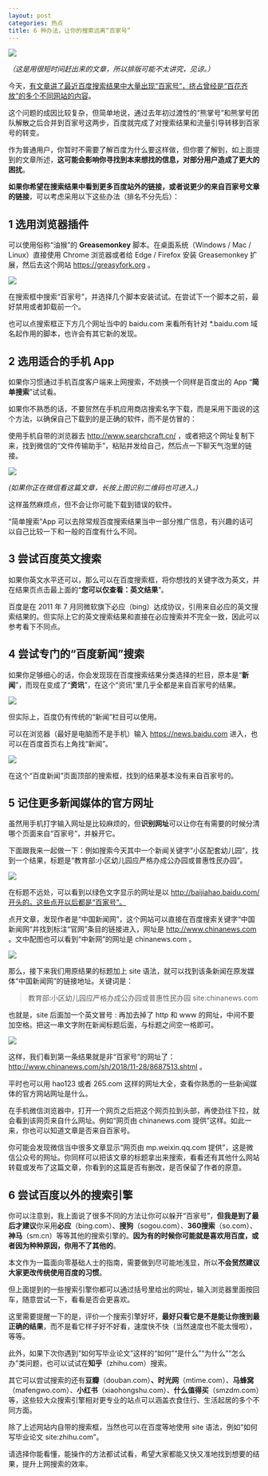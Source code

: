 ```yaml
---
layout: post
categories: 热点
title: 6 种办法，让你的搜索远离“百家号”
---
```


![](http://ww1.sinaimg.cn/large/4b91f9d5gy1g1pb0zoicrj20jg0b4dg9.jpg)

*（这是用很短时间赶出来的文章，所以排版可能不太讲究，见谅。）*

今天，[有文章讲了最近百度搜索结果中大量出现“百家号”，挤占曾经是“百花齐放”的多个不同网站的内容](https://mp.weixin.qq.com/s?__biz=MjM5NDEwNjQ0MQ==&mid=2654281772&idx=1&sn=e6458c0f92121b67c8d3345e7d8fa2ba&scene=21#wechat_redirect)。

这个问题的成因比较复杂，但简单地说，通过去年初过渡性的“熊掌号”和熊掌号团队解散之后合并到百家号这两步，百度就完成了对搜索结果和流量引导转移到百家号的转变。

作为普通用户，你暂时不需要了解百度为什么要这样做，但你要了解到，如上面提到的文章所述，**这可能会影响你寻找到本来想找的信息，对部分用户造成了更大的困扰**。

**如果你希望在搜索结果中看到更多百度站外的链接，或者说更少的来自百家号文章的链接**，可以考虑采用以下这些办法（排名不分先后）：

## 1 选用浏览器插件

可以使用俗称“油猴”的 **Greasemonkey** 脚本。在桌面系统（Windows / Mac / Linux）直接使用 Chrome 浏览器或者给 Edge / Firefox 安装 Greasemonkey 扩展，然后去这个网站 https://greasyfork.org 。

![](http://ww1.sinaimg.cn/large/4b91f9d5gy1g1pb1hm8qaj20s90i8thi.jpg)

在搜索框中搜索“百家号”，并选择几个脚本安装试试。在尝试下一个脚本之前，最好禁用或者卸载前一个。

也可以点搜索框正下方几个网址当中的 baidu.com 来看所有针对 *.baidu.com 域名起作用的脚本，也许会有其它新的发现。

## 2 选用适合的手机 App

如果你习惯通过手机百度客户端来上网搜索，不妨换一个同样是百度出的 App “**简单搜索**”试试看。

如果你不熟悉的话，不要贸然在手机应用商店搜索名字下载，而是采用下面说的这个方法，以确保自己下载到的是正确的软件，而不是仿冒的：

使用手机自带的浏览器去 http://www.searchcraft.cn/ ，或者把这个网址复制下来，找到微信的“文件传输助手”，粘贴并发给自己，然后点一下聊天气泡里的链接。

![](http://ww1.sinaimg.cn/large/4b91f9d5gy1g1pb29q9jrj20u00isgtp.jpg)

*(如果你正在微信看这篇文章，长按上图识别二维码也可进入。)*

这样虽然麻烦点，但不会让你可能下载到错误的软件。

“简单搜索”App 可以去除常规百度搜索结果当中一部分推广信息，有兴趣的话可以自己比较一下和一般的百度有什么不同。

## 3 尝试百度英文搜索

如果你英文水平还可以，那么可以在百度搜索框，将你想找的关键字改为英文，并在结果页点击最上面的“**您可以仅查看：英文结果**”。

百度是在 2011 年 7 月同微软旗下必应（bing）达成协议，引用来自必应的英文搜索结果的。但实际上它的英文搜索结果和直接在必应搜索并不完全一致，因此可以参考看下不同点。

## 4 尝试专门的“百度新闻”搜索

如果你足够细心的话，你会发现现在百度搜索结果分类选择的栏目，原本是“**新闻**”，而现在变成了“**资讯**”，在这个“资讯”里几乎全都是来自百家号的结果。

![](http://ww1.sinaimg.cn/large/4b91f9d5gy1g1pb2nhtq7j20so057gnj.jpg)

但实际上，百度仍有传统的“新闻”栏目可以使用。

可以在浏览器（最好是电脑而不是手机）输入 https://news.baidu.com 进入，也可以在百度首页右上角找“新闻”。

![](http://ww1.sinaimg.cn/large/4b91f9d5gy1g1pb354f2vj20in0a7whr.jpg)

在这个“百度新闻”页面顶部的搜索框，找到的结果基本没有来自百家号的。

## 5 记住更多新闻媒体的官方网址

虽然用手机打字输入网址是比较麻烦的，但**识别网址**可以让你在有需要的时候分清哪个页面来自“百家号”，并躲开它。

下面跟我来一起做一下：例如搜索今天其中一个新闻关键字“小区配套幼儿园”，找到一个结果，标题是“教育部:小区幼儿园应严格办成公办园或普惠性民办园”。

![](http://ww1.sinaimg.cn/large/4b91f9d5gy1g1pb3snqntj20pu0rb4pt.jpg)

在标题不远处，可以看到以绿色文字显示的网址是以 http://baijiahao.baidu.com/开头的。这些点开以后都是“百家号”。

点开文章，发现作者是“中国新闻网”，这个网站可以直接在百度搜索关键字“中国新闻网”并找到标注“官网”条目的链接进入，网址是 http://www.chinanews.com 。文中配图也可以看到“中新网”的网址是 chinanews.com 。

![](http://ww1.sinaimg.cn/large/4b91f9d5gy1g1pb44shmnj20kz0p7h2g.jpg)

那么，接下来我们用原结果的标题加上 site 语法，就可以找到该条新闻在原发媒体“中国新闻网”的链接地址。关键词是：

> 教育部:小区幼儿园应严格办成公办园或普惠性民办园 site:chinanews.com

也就是，site 后面加一个英文冒号 : 再加去掉了 http 和 www 的网址，中间不要加空格。把这一串文字附在新闻标题后面，与标题之间空一格即可。

![](http://ww1.sinaimg.cn/large/4b91f9d5gy1g1pb4jd3wtj20qm0cun8q.jpg)

这样，我们看到第一条结果就是非“百家号”的网址了：http://www.chinanews.com/sh/2018/11-28/8687513.shtml 。

平时也可以用 hao123 或者 265.com 这样的网址大全，查看你熟悉的一些新闻媒体的官方网站网址是什么。

在手机微信浏览器中，打开一个网页之后把这个网页拉到头部，再使劲往下拉，就会看到该网页来自什么网址。例如“网页由 chinanews.com 提供”这样。如此一来，你也可以知道文章是否来自百家号。

你可能会发现微信当中很多文章显示“网页由 mp.weixin.qq.com 提供”，这是微信公众号的网址。你同样可以把该文章的标题拿出来搜索，看看还有其他什么网站转载或发布了这篇文章，你看到的这篇是否有删改，是否保留了作者的原意。

## 6 尝试百度以外的搜索引擎

你可以注意到，我上面说了很多不同的方法让你可以躲开“百家号”，**但我是到了最后才建议**你采用**必应**（bing.com）、**搜狗**（sogou.com）、**360搜索**（so.com）、**神马**（sm.cn）等等其他的搜索引擎的。**因为有的时候你可能就是喜欢用百度，或者因为种种原因，你用不了其他的**。

本文作为一篇面向零基础人士的指南，需要做到尽可能地浅显，所以**不会贸然建议大家更改传统使用百度的习惯**。

但上面提到的一些搜索引擎你都可以通过括号里给出的网址，输入浏览器里面按回车，随意尝试一下，看看是否会更喜欢。

这里需要提醒一下的是，评价一个搜索引擎好坏，**最好只看它是不是能让你搜到最正确的结果**，而不是看它样子好不好看，速度快不快（当然速度也不能太慢啦），等等。

此外，如果下次你遇到“如何写毕业论文”这样的“如何”“是什么”“为什么”“怎么办”类问题，也可以试试在**知乎**（zhihu.com）搜索。

其它可以尝试搜索的还有**豆瓣**（douban.com）**、时光网**（mtime.com）、**马蜂窝**（mafengwo.com）、**小红书**（xiaohongshu.com）、**什么值得买**（smzdm.com）等，这些较大众搜索引擎相对更专业的站点可以涵盖衣食住行、生活起居的多个不同方面。

除了上述网站内自带的搜索框，当然也可以在百度等地使用 site 语法，例如“如何写毕业论文 site:zhihu.com”。

请选择你能看懂，能操作的方法都试试看，希望大家都能又快又准地找到想要的结果，提升上网搜索的效率。